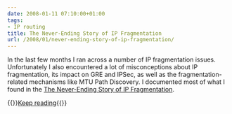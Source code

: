 ```yaml
---
date: 2008-01-11 07:10:00+01:00
tags:
- IP routing
title: The Never-Ending Story of IP Fragmentation
url: /2008/01/never-ending-story-of-ip-fragmentation/
---
```

In the last few months I ran across a number of IP fragmentation issues. Unfortunately I also encountered a lot of misconceptions about IP fragmentation, its impact on GRE and IPSec, as well as the fragmentation-related mechanisms like MTU Path Discovery. I documented most of what I found in the [The Never-Ending Story of IP Fragmentation](/kb/Internet/PMTUD/).

{{<jump>}}[Keep reading](/kb/Internet/PMTUD/){{</jump>}}
